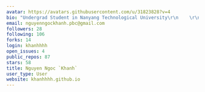 ```yaml
---
avatar: https://avatars.githubusercontent.com/u/31823828?v=4
bio: "Undergrad Student in Nanyang Technological University\r\n    \r\n"
email: nguyenngockhanh.pbc@gmail.com
followers: 28
following: 106
forks: 14
login: khanhhhh
open_issues: 4
public_repos: 87
stars: 58
title: Nguyen Ngoc `Khanh`
user_type: User
website: khanhhhh.github.io
---
```

